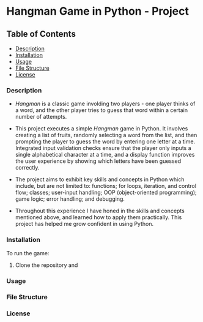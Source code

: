 # Hangman Game in Python - Project

## Table of Contents
- [Description](#description)
- [Installation](#installation)
- [Usage](#usage)
- [File Structure](#file-structure)
- [License](#license)

### Description

- *Hangman* is a classic game involding two players - one player thinks of a word, and the other player tries to guess that word within a certain number of attempts.

- This project executes a simple *Hangman* game in Python. It involves creating a list of fruits, randomly selecting a word from the list, and then prompting the player to guess the word by entering one letter at a time. Integrated input validation checks ensure that the player only inputs a single alphabetical character at a time, and a display function improves the user experience by showing which letters have been guessed correctly.

- The project aims to exhibit key skills and concepts in Python which include, but are not limited to: functions; for loops, iteration, and control flow;  classes; user-input handling; OOP (object-oriented programming); game logic; error handling; and debugging.

- Throughout this experience I have honed in the skills and concepts mentioned above, and learned how to apply them practically. This project has helped me grow confident in using Python.


### Installation
To run the game:
1. Clone the repository and 

### Usage

### File Structure

### License

